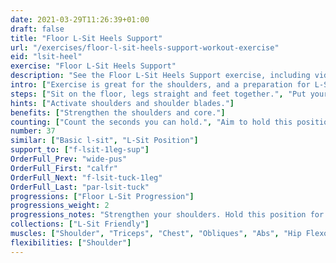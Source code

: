 ```yaml
---
date: 2021-03-29T11:26:39+01:00
draft: false
title: "Floor L-Sit Heels Support"
url: "/exercises/floor-l-sit-heels-support-workout-exercise"
eid: "lsit-heel"
exercise: "Floor L-Sit Heels Support"
description: "See the Floor L-Sit Heels Support exercise, including video demonstration, instructions on how-to perform, benefits, activated body parts and related exercises."
intro: ["Exercise is great for the shoulders, and a preparation for L-Sit."]
steps: ["Sit on the floor, legs straight and feet together.", "Put your hands on the floor, near the hips.", "Press your shoulders down with your arms straight so that the hips stays of the ground.", "While pressing shoulders down, your head should be as far as possible from the shoulders.", "Stay in this position a few seconds."]
hints: ["Activate shoulders and shoulder blades."]
benefits: ["Strengthen the shoulders and core."]
counting: ["Count the seconds you can hold.", "Aim to hold this position for at least 60 seconds.", "Count the accumulated duration in a period, say session, weekend or month."]
number: 37
similar: ["Basic l-sit", "L-Sit Position"]
support_to: ["f-lsit-1leg-sup"]
OrderFull_Prev: "wide-pus"
OrderFull_First: "calfr"
OrderFull_Next: "f-lsit-tuck-1leg"
OrderFull_Last: "par-lsit-tuck"
progressions: ["Floor L-Sit Progression"]
progressions_weight: 2
progressions_notes: "Strengthen your shoulders. Hold this position for one minute in a row. Initially, achieve this using multiple sets, such as 6x10, then 4x15, then 3x20."
collections: ["L-Sit Friendly"]
muscles: ["Shoulder", "Triceps", "Chest", "Obliques", "Abs", "Hip Flexor", "Quads"]
flexibilities: ["Shoulder"]
---
```

